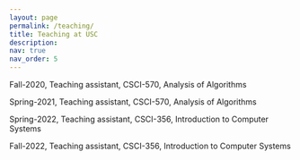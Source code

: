 ```yaml
---
layout: page
permalink: /teaching/
title: Teaching at USC
description: 
nav: true
nav_order: 5
---
```


Fall-2020, Teaching assistant, CSCI-570, Analysis of Algorithms

Spring-2021, Teaching assistant, CSCI-570, Analysis of Algorithms

Spring-2022, Teaching assistant, CSCI-356, Introduction to Computer Systems

Fall-2022, Teaching assistant, CSCI-356, Introduction to Computer Systems
